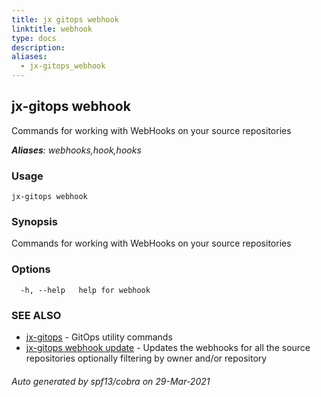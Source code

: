 ```yaml
---
title: jx gitops webhook
linktitle: webhook
type: docs
description: 
aliases:
  - jx-gitops_webhook
---
```


## jx-gitops webhook

Commands for working with WebHooks on your source repositories

***Aliases**: webhooks,hook,hooks*

### Usage

```
jx-gitops webhook
```

### Synopsis

Commands for working with WebHooks on your source repositories

### Options

```
  -h, --help   help for webhook
```

### SEE ALSO

* [jx-gitops](jx-gitops)	 - GitOps utility commands
* [jx-gitops webhook update](jx-gitops_webhook_update)	 - Updates the webhooks for all the source repositories optionally filtering by owner and/or repository

###### Auto generated by spf13/cobra on 29-Mar-2021
